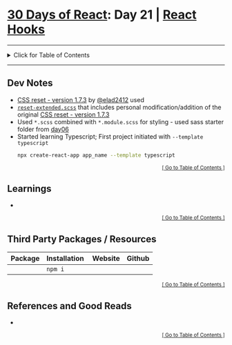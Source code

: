 <!-- omit in toc -->
# [30 Days of React](../README.md#readme): Day 21 | [React Hooks](https://github.com/Asabeneh/30-Days-Of-React/blob/master/21_Introducing_Hooks/21_introducing_hooks.md#readme)

<hr/>
<details id="toc">
  <summary style='cursor: pointer;'>Click for Table of Contents</summary>

<!-- omit in toc -->
## Table of Contents
- [Dev Notes](#dev-notes)
- [Learnings](#learnings)
- [Third Party Packages / Resources](#third-party-packages--resources)
- [References and Good Reads](#references-and-good-reads)
</details>
<hr/>

## Dev Notes
* [CSS reset - version 1.7.3](https://github.com/elad2412/the-new-css-reset) by [@elad2412](https://github.com/elad2412) used
* [`reset-extended.scss`](./src/css-reset/reset-extended.scss) that includes personal modification/addition of the original [CSS reset - version 1.7.3](https://github.com/elad2412/the-new-css-reset)
* Used `*.scss` combined with `*.module.scss` for styling - used sass starter folder from [day06](../day06/src/sass/)
* Started learning Typescript; First project initiated with `--template typescript`
  ```bash
  npx create-react-app app_name --template typescript
  ```

<div align="right"><sub><a href="#toc">[ Go to Table of Contents ]</a></sub></div>

## Learnings
*

<div align="right"><sub><a href="#toc">[ Go to Table of Contents ]</a></sub></div>

## Third Party Packages / Resources
<!-- cspell: disable -->
| Package | Installation  | Website | Github |
| :------ | :------------ | :------ | :----- |
|         | `npm i      ` | []()    | []()   |
<!-- cspell: enable -->

[^size]: [import cost](https://github.com/wix/import-cost) to determine size of imported package

<div align="right"><sub><a href="#toc">[ Go to Table of Contents ]</a></sub></div>

## References and Good Reads
*

<div align="right"><sub><a href="#toc">[ Go to Table of Contents ]</a></sub></div>
